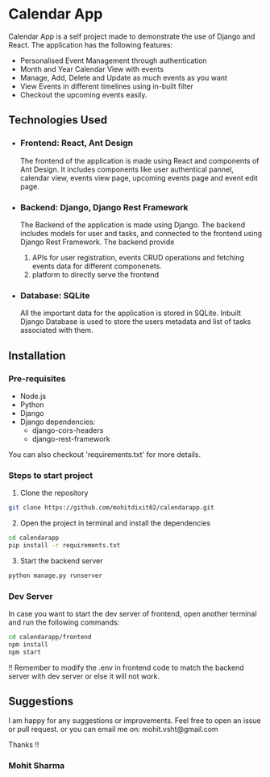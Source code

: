 <h1>Calendar App</h1>
<p>
    Calendar App is a self project made to demonstrate the use of Django and React. The application has the following features:
    <ul>
        <li>Personalised Event Management through authentication</li>
        <li>Month and Year Calendar View with events</li>
        <li>Manage, Add, Delete and Update as much events as you want</li>
        <li>View Events in different timelines using in-built filter</li>
        <li>Checkout the upcoming events easily.</li>
    </ul>
</p>

<h2>Technologies Used</h2>
<ul>
    <li>
        <h3>Frontend: React, Ant Design</h3>
        <p>
            The frontend of the application is made using React and components of Ant Design. It includes components like user authentical pannel, calendar view, events view page, upcoming events page and event edit page.
        </p>
    </li>
    <li>
        <h3>Backend: Django, Django Rest Framework</h3>
        <p>
           The Backend of the application is made using Django. The backend includes models for user and tasks, and connected to the frontend using Django Rest Framework. The backend provide
           <ol>
                <li> APIs for user registration, events CRUD operations and fetching events data for different componenets.</li>
                <li> platform to directly serve the frontend </li>
           </ol>
        </p>
    </li>
    <li>
        <h3>Database: SQLite</h3>
        <p>
           All the important data for the application is stored in SQLite. Inbuilt Django Database is used to store the users metadata and list of tasks associated with them.
        </p>
    </li>
</ul>

<h2>Installation</h2>

<h3>Pre-requisites</h3>
    <ul>
        <li>Node.js</li>
        <li>Python</li>
        <li>Django</li>
        <li>Django dependencies:
        <ul>
            <li>django-cors-headers</li>
            <li>django-rest-framework</li>
        </ul>
        </li>
    </ul>

You can also checkout 'requirements.txt' for more details.

<h3>Steps to start project</h3>

1. Clone the repository

```bash
git clone https://github.com/mohitdixit02/calendarapp.git
```

2. Open the project in terminal and install the dependencies

```bash
cd calendarapp
pip install -r requirements.txt
```

3. Start the backend server

```bash
python manage.py runserver
```

<h3>Dev Server</h3>

In case you want to start the dev server of frontend, open another terminal and run the following commands:

```bash
cd calendarapp/frontend
npm install
npm start
```

!! Remember to modify the .env in frontend code to match the backend server with dev server or else it will not work.

<h2>Suggestions</h2>
I am happy for any suggestions or improvements. Feel free to open an issue or pull request.
or you can email me on: mohit.vsht@gmail.com

Thanks !!
<h3>Mohit Sharma</h3>
